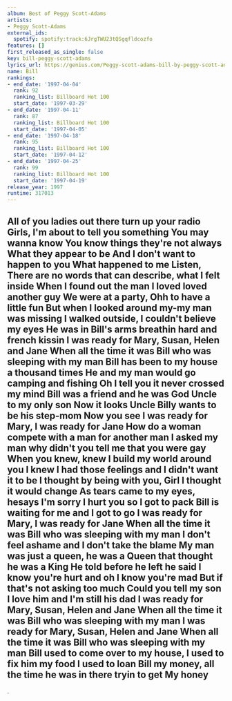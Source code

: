 ```yaml
---
album: Best of Peggy Scott-Adams
artists:
- Peggy Scott-Adams
external_ids:
  spotify: spotify:track:6JrgTWU23tQSgqfldcozfo
features: []
first_released_as_single: false
key: bill-peggy-scott-adams
lyrics_url: https://genius.com/Peggy-scott-adams-bill-by-peggy-scott-adams-lyrics
name: Bill
rankings:
- end_date: '1997-04-04'
  rank: 92
  ranking_list: Billboard Hot 100
  start_date: '1997-03-29'
- end_date: '1997-04-11'
  rank: 87
  ranking_list: Billboard Hot 100
  start_date: '1997-04-05'
- end_date: '1997-04-18'
  rank: 95
  ranking_list: Billboard Hot 100
  start_date: '1997-04-12'
- end_date: '1997-04-25'
  rank: 99
  ranking_list: Billboard Hot 100
  start_date: '1997-04-19'
release_year: 1997
runtime: 317013
---
```

All of you ladies out there turn up your radio
Girls, I'm about to tell you something You may wanna know
You know things they're not always
What they appear to be
And I don't want to happen to you
What happened to me
Listen, There are no words that can describe, what I felt inside
When I found out the man I loved loved another guy
We were at a party, Ohh to have a little fun
But when I looked around my-my man was missing
I walked outside, I couldn't believe my eyes
He was in Bill's arms breathin hard and french kissin
I was ready for Mary, Susan, Helen and Jane
When all the time it was Bill who was sleeping with my man
Bill has been to my house a thousand times
He and my man would go camping and fishing
Oh I tell you it never crossed my mind
Bill was a friend and he was God Uncle to my only son
Now it looks Uncle Billy wants to be his step-mom
Now you see I was ready for Mary, I was ready for Jane
How do a woman compete with a man for another man
I asked my man why didn't you tell me that you were gay
When you knew, knew I build my world around you
I knew I had those feelings and I didn't want it to be
I thought by being with you, Girl I thought it would change
As tears came to my eyes, hesays I'm sorry I hurt you so
I got to pack Bill is waiting for me and I got to go
I was ready for Mary, I was ready for Jane
When all the time it was Bill who was sleeping with my man
I don't feel ashame and I don't take the blame
My man was just a queen, he was a Queen that thought he was a King
He told before he left he said
I know you're hurt and oh I know you're mad
But if that's not asking too much
Could you tell my son I love him and I'm still his dad
I was ready for Mary, Susan, Helen and Jane
When all the time it was Bill who was sleeping with my man
I was ready for Mary, Susan, Helen and Jane
When all the time it was Bill who was sleeping with my man
Bill used to come over to my house, I used to fix him my food
I used to loan Bill my money, all the time he was in there tryin to get
My honey
---
.
